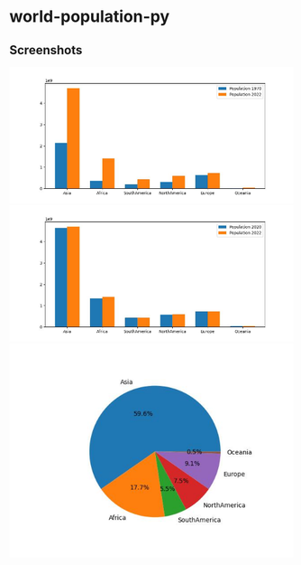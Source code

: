 # world-population-py
 ## Screenshots
![Chart1](Pop1970To2022.jpg)
![Chart2](Pop2020To2022.jpg)
![Chart3](PopWorldShare.jpg)
